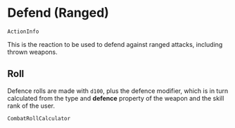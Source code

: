 # Defend (Ranged)

`ActionInfo`

This is the reaction to be used to defend against ranged attacks, including thrown weapons.

## Roll

Defence rolls are made with `d100`, plus the defence modifier, which is in turn calculated from the type and **defence** property of the weapon and the skill rank of the user.

`CombatRollCalculator`
